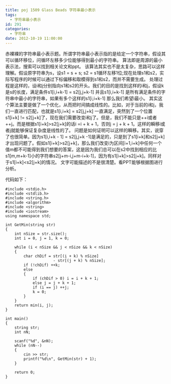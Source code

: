 ```yaml
---
title: poj 1509 Glass Beads 字符串最小表示
tags:
  - 字符串最小表示
id: 291
categories:
  - 字符串
date: 2012-10-19 11:00:00
---
```


赤裸裸的字符串最小表示题。所谓字符串最小表示指的是给定一个字符串，假设其可以循环移位，问循环左移多少位能够得到最小的字符串。
算法即是周源的最小表示法，搜索可以找到相关论文和ppt。
该算法其实也不是太复杂，思路可以这样理解。假设原字符串为s，设s1 = s + s; s2 = s1循环左移1位;现在处理s1和s2，实际写程序的时候可以通过下标偏移和取模得到s1和s2，而并不需要生成。
处理过程是这样的，设i和j分别指向s1和s2的开头。我们的目的是找到这样的i和j，假设k是s的长度，满足条件s1[i,i+k-1] = s2[j,j+k-1] 并且s1[i,i+k-1] 是所有满足条件的字符串中最小的字符串，如果有多个这样的s1[i,i+k-1] 那么我们希望i最小。
其实这个算法主要是做了一个优化，从而把时间搞成线性的。比如，对于当前的i和j，我们一直进行匹配，也就是s1[i,i+k] = s2[j,j+k] 一直满足，突然到了一个位置s1[i+k] != s2[j+k]了，现在我们需要改变i和j了。但是，我们不能只是++i或者++j。而是根据s1[i+k]>s2[j+k]的话i =i + k + 1，否则j = j + k + 1。这样的瞬移i或者j就能够保证复杂度是线性的了。
问题是如何证明可以这样的瞬移。其实，说穿了也很简单。因为s1[i,i+k - 1] = s2[j,j+k -1]是满足的，只是到了s1[i+k]和s2[j+k]才出现问题了。假如s1[i+k]>s2[j+k]，那么我们改变i为区间[i+1,i+k]中任何一个值m都不可能得到我们想要的答案，这是因为我们总可以在s2中找到相应的比s1[m,m+k-1]小的字符串s2[j+m-i,j+m-i+k-1]，因为有s1[i+k]>s2[j+k]。同样对于s1[i+k]<s2[j+k]的情况。
文字可能描述的不是很清楚。看PPT能够根据图进行分析。

代码如下：
``` stylus
#include <stdio.h>
#include <stdlib.h>
#include <string.h>
#include <algorithm>
#include <string>
#include <iostream>
using namespace std;

int GetMin(string str)
{
    int nSize = str.size();
    int i = 0, j = 1, k = 0;

    while (i < nSize && j < nSize && k < nSize)
    {
        char chDif = str[(i + k) % nSize]
                     - str[(j + k) % nSize];
        if (!chDif) ++k;
        else
        {
            if (chDif > 0) i = i + k + 1;
            else j = j + k + 1;
            if (i == j) ++j;
            k = 0;
        }
    }
    return min(i, j);
}

int main()
{
    string str;
    int nN;

    scanf("%d", &nN);
    while (nN--)
    {
        cin >> str;
        printf("%d\n", GetMin(str) + 1);
    }

    return 0;
}
```
